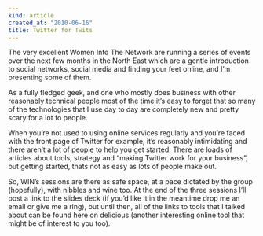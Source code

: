 ```yaml
---
kind: article
created_at: "2010-06-16"
title: Twitter for Twits
---
```

The very excellent Women Into The Network are running a series of events over the next few months in the North East which are a gentle introduction to social networks, social media and finding your feet online, and I’m presenting some of them.

As a fully fledged geek, and one who mostly does business with other reasonably technical people most of the time it’s easy to forget that so many of the technologies that I use day to day are completely new and pretty scary for a lot fo people.

When you’re not used to using online services regularly and you’re faced with the front page of Twitter for example, it’s reasonably intimidating and there aren’t a lot of people to help you get started.  There are loads of articles about tools, strategy and “making Twitter work for your business”, but getting started, thats not as easy as lots of people make out.

So, WIN’s sessions are there as safe space, at a pace dictated by the group (hopefully), with nibbles and wine too.  At the end of the three sessions I’ll post a link to the slides deck (if you’d like it in the meantime drop me an email or give me a ring), but until then, all of the links to tools that I talked about can be found here on delicious (another interesting online tool that might be of interest to you too).